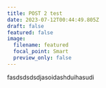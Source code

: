 ```yaml
---
title: POST 2 test
date: 2023-07-12T00:44:49.805Z
draft: false
featured: false
image:
  filename: featured
  focal_point: Smart
  preview_only: false
---
```

f﻿asdsdsdsdjasoidashduihasudi